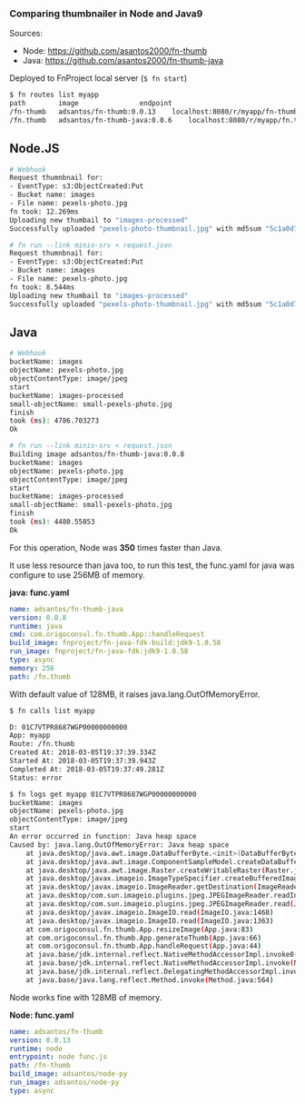 ### Comparing thumbnailer in Node and Java9

Sources:

* Node: <https://github.com/asantos2000/fn-thumb>
* Java: <https://github.com/asantos2000/fn-thumb-java>

Deployed to FnProject local server (```$ fn start```)

```bash
$ fn routes list myapp
path		image				endpoint
/fn-thumb	adsantos/fn-thumb:0.0.13	localhost:8080/r/myapp/fn-thumb
/fn.thumb	adsantos/fn-thumb-java:0.0.6	localhost:8080/r/myapp/fn.thumb
```

## Node.JS

```bash
# Webhook
Request thumnbnail for:
- EventType: s3:ObjectCreated:Put
- Bucket name: images
- File name: pexels-photo.jpg
fn took: 12.269ms
Uploading new thumbail to "images-processed"
Successfully uploaded "pexels-photo-thumbnail.jpg" with md5sum "5c1a0d7b89fdee93980e05188f089d9d"
```

```bash
# fn run --link minio-srv < request.json
Request thumnbnail for:
- EventType: s3:ObjectCreated:Put
- Bucket name: images
- File name: pexels-photo.jpg
fn took: 8.544ms
Uploading new thumbail to "images-processed"
Successfully uploaded "pexels-photo-thumbnail.jpg" with md5sum "5c1a0d7b89fdee93980e05188f089d9d"
```

## Java

```bash
# Webhook
bucketName: images
objectName: pexels-photo.jpg
objectContentType: image/jpeg
start
bucketName: images-processed
small-objectName: small-pexels-photo.jpg
finish
took (ms): 4786.703273
Ok
```

```bash
# fn run --link minio-srv < request.json
Building image adsantos/fn-thumb-java:0.0.8
bucketName: images
objectName: pexels-photo.jpg
objectContentType: image/jpeg
start
bucketName: images-processed
small-objectName: small-pexels-photo.jpg
finish
took (ms): 4480.55853
Ok
```

For this operation, Node was **350** times faster than Java.

It use less resource than java too, to run this test, the func.yaml for java was configure to use 256MB of memory.

**java: func.yaml**

```yaml
name: adsantos/fn-thumb-java
version: 0.0.8
runtime: java
cmd: com.origoconsul.fn.thumb.App::handleRequest
build_image: fnproject/fn-java-fdk-build:jdk9-1.0.58
run_image: fnproject/fn-java-fdk:jdk9-1.0.58
type: async
memory: 256
path: /fn.thumb
``` 

With default value of 128MB, it raises java.lang.OutOfMemoryError.

```bash
$ fn calls list myapp

D: 01C7VTPR8687WGP00000000000
App: myapp
Route: /fn.thumb
Created At: 2018-03-05T19:37:39.334Z
Started At: 2018-03-05T19:37:39.943Z
Completed At: 2018-03-05T19:37:49.281Z
Status: error

$ fn logs get myapp 01C7VTPR8687WGP00000000000
bucketName: images
objectName: pexels-photo.jpg
objectContentType: image/jpeg
start
An error occurred in function: Java heap space
Caused by: java.lang.OutOfMemoryError: Java heap space
    at java.desktop/java.awt.image.DataBufferByte.<init>(DataBufferByte.java:92)
    at java.desktop/java.awt.image.ComponentSampleModel.createDataBuffer(ComponentSampleModel.java:439)
    at java.desktop/java.awt.image.Raster.createWritableRaster(Raster.java:1005)
    at java.desktop/javax.imageio.ImageTypeSpecifier.createBufferedImage(ImageTypeSpecifier.java:1074)
    at java.desktop/javax.imageio.ImageReader.getDestination(ImageReader.java:2877)
    at java.desktop/com.sun.imageio.plugins.jpeg.JPEGImageReader.readInternal(JPEGImageReader.java:1185)
    at java.desktop/com.sun.imageio.plugins.jpeg.JPEGImageReader.read(JPEGImageReader.java:1153)
    at java.desktop/javax.imageio.ImageIO.read(ImageIO.java:1468)
    at java.desktop/javax.imageio.ImageIO.read(ImageIO.java:1363)
    at com.origoconsul.fn.thumb.App.resizeImage(App.java:83)
    at com.origoconsul.fn.thumb.App.generateThumb(App.java:66)
    at com.origoconsul.fn.thumb.App.handleRequest(App.java:44)
    at java.base/jdk.internal.reflect.NativeMethodAccessorImpl.invoke0(Native Method)
    at java.base/jdk.internal.reflect.NativeMethodAccessorImpl.invoke(NativeMethodAccessorImpl.java:62)
    at java.base/jdk.internal.reflect.DelegatingMethodAccessorImpl.invoke(DelegatingMethodAccessorImpl.java:43)
    at java.base/java.lang.reflect.Method.invoke(Method.java:564)
```

Node works fine with 128MB of memory.

**Node: func.yaml**

```yaml
name: adsantos/fn-thumb
version: 0.0.13
runtime: node
entrypoint: node func.js
path: /fn-thumb
build_image: adsantos/node-py
run_image: adsantos/node-py
type: async
```
